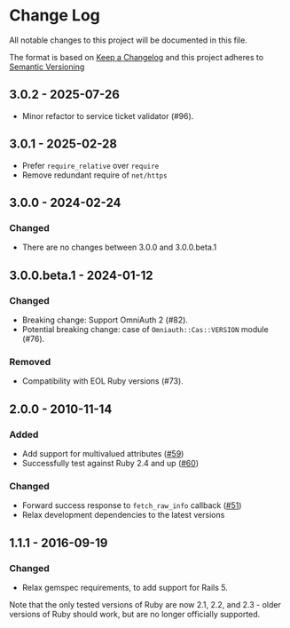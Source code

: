 # Change Log

All notable changes to this project will be documented in this file.

The format is based on [Keep a Changelog](https://keepachangelog.com/) and this
project adheres to [Semantic Versioning](https://semver.org/)

## 3.0.2 - 2025-07-26

* Minor refactor to service ticket validator (#96).

## 3.0.1 - 2025-02-28

* Prefer `require_relative` over `require`
* Remove redundant require of `net/https`

## 3.0.0 - 2024-02-24

### Changed

* There are no changes between 3.0.0 and 3.0.0.beta.1

## 3.0.0.beta.1 - 2024-01-12

### Changed

* Breaking change: Support OmniAuth 2 (#82).
* Potential breaking change: case of `Omniauth::Cas::VERSION` module (#76).

### Removed

* Compatibility with EOL Ruby versions (#73).

## 2.0.0 - 2010-11-14

### Added

* Add support for multivalued attributes ([#59](https://github.com/dlindahl/omniauth-cas/pull/59))
* Successfully test against Ruby 2.4 and up ([#60](https://github.com/dlindahl/omniauth-cas/pull/60))

### Changed

* Forward success response to `fetch_raw_info` callback ([#51](https://github.com/dlindahl/omniauth-cas/pull/51))
* Relax development dependencies to the latest versions

## 1.1.1 - 2016-09-19

### Changed

* Relax gemspec requirements, to add support for Rails 5.

Note that the only tested versions of Ruby are now 2.1, 2.2, and 2.3 - older
versions of Ruby should work, but are no longer officially supported.
